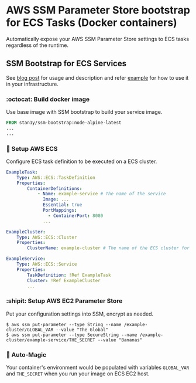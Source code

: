 # AWS SSM Parameter Store bootstrap for ECS Tasks (Docker containers)

Automatically expose your AWS SSM Parameter Store settings to ECS tasks regardless of the runtime.

## SSM Bootstrap for ECS Services

See [blog post](www.endlessinsomnia.com/post/ssm-bootstrap) for usage and description and 
refer [example](tree/master/example) for how to use it in your infrastructure.


### :octocat: Build docker image

Use base image with SSM bootstrap to build your service image.

```Dockerfile
FROM stan1y/ssm-bootstrap:node-alpine-latest
...
...
```

### :hammer: Setup AWS ECS 

Configure ECS task definition to be executed on a ECS cluster.

```yaml
ExampleTask:
    Type: AWS::ECS::TaskDefinition
    Properties:
        ContainerDefinitions:
            - Name: example-service # The name of the service 
              Image: ...
              Essential: true
              PortMappings:
                - ContainerPort: 8080
              ...

ExampleCluster:
    Type: AWS::ECS::Cluster
    Properties:
        ClusterName: example-cluster # The name of the ECS cluster for parameter names

ExampleService:
    Type: AWS::ECS::Service
    Properties:
        TaskDefinition: !Ref ExampleTask
        Cluster: !Ref ExampleCluster
        ...
```

### :shipit: Setup AWS EC2 Parameter Store

Put your configuration settings into SSM, encrypt as needed.

```
$ aws ssm put-parameter --type String --name /example-cluster/GLOBAL_VAR --value "The Global"
$ aws ssm put-parameter --type SecureString --name /example-cluster/example-service/THE_SECRET --value "Bananas"
```

### :unicorn: Auto-Magic

Your container's environment would be populated with variables `GLOBAL_VAR` and `THE_SECRET` when
you run your image on ECS EC2 host.

